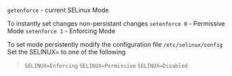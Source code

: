 `getenforce` - current SELinux Mode

To instantly set changes non-persistant changes 
`setenforce 0` - Permissive Mode
`setenforce 1` - Enforcing Mode

To set mode persistently modify the configuration file
`/etc/selinux/config`
Set the SELINUX=<OPT> to one of the following
> `SELINUX=Enforcing`
> `SELINUX=Permissive`
> `SELINUX=Disabled`






